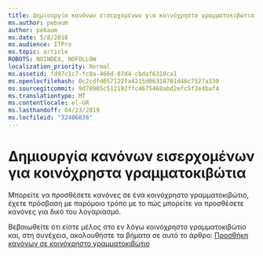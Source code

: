 ```yaml
---
title: Δημιουργία κανόνων εισερχομένων για κοινόχρηστα γραμματοκιβώτια
ms.author: pebaum
author: pebaum
ms.date: 5/8/2018
ms.audience: ITPro
ms.topic: article
ROBOTS: NOINDEX, NOFOLLOW
localization_priority: Normal
ms.assetid: fd97c1c7-fc0a-466d-87d4-cbdaf6310ca1
ms.openlocfilehash: 0c2cdfd057122fa4215d06318701d46c7527a330
ms.sourcegitcommit: 9d78905c512192ffc4675468abd2efc5f2e4baf4
ms.translationtype: MT
ms.contentlocale: el-GR
ms.lasthandoff: 04/23/2019
ms.locfileid: "32406838"
---
```

# <a name="creating-inbox-rules-for-shared-mailboxes"></a>Δημιουργία κανόνων εισερχομένων για κοινόχρηστα γραμματοκιβώτια

Μπορείτε να προσθέσετε κανόνες σε ένα κοινόχρηστο γραμματοκιβώτιο, έχετε πρόσβαση με παρόμοιο τρόπο με το πώς μπορείτε να προσθέσετε κανόνες για δικό του λογαριασμό. 
  
Βεβαιωθείτε ότι είστε μέλος στο εν λόγω κοινόχρηστο γραμματοκιβώτιο και, στη συνέχεια, ακολουθήστε τα βήματα σε αυτό το άρθρο: [Προσθήκη κανόνων σε κοινόχρηστο γραμματοκιβώτιο](https://support.office.com/article/b0963400-2a51-4c64-afc7-b816d737d164 )
  

